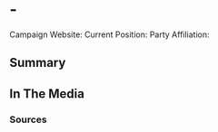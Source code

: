 # <NAME> - <TARGET OFFICE>

Campaign Website:
Current Position:
Party Affiliation:

## Summary


## In The Media

### Sources
